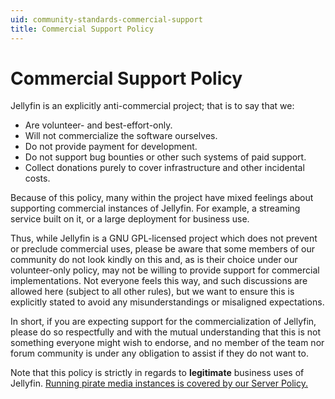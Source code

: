 ```yaml
---
uid: community-standards-commercial-support
title: Commercial Support Policy
---
```


# Commercial Support Policy

Jellyfin is an explicitly anti-commercial project; that is to say that we:

- Are volunteer- and best-effort-only.
- Will not commercialize the software ourselves.
- Do not provide payment for development.
- Do not support bug bounties or other such systems of paid support.
- Collect donations purely to cover infrastructure and other incidental costs.

Because of this policy, many within the project have mixed feelings about supporting commercial instances of Jellyfin. For example, a streaming service built on it, or a large deployment for business use.

Thus, while Jellyfin is a GNU GPL-licensed project which does not prevent or preclude commercial uses, please be aware that some members of our community do not look kindly on this and, as is their choice under our volunteer-only policy, may not be willing to provide support for commercial implementations. Not everyone feels this way, and such discussions are allowed here (subject to all other rules), but we want to ensure this is explicitly stated to avoid any misunderstandings or misaligned expectations.

In short, if you are expecting support for the commercialization of Jellyfin, please do so respectfully and with the mutual understanding that this is not something everyone might wish to endorse, and no member of the team nor forum community is under any obligation to assist if they do not want to.

Note that this policy is strictly in regards to **legitimate** business uses of Jellyfin. [Running pirate media instances is covered by our Server Policy.](/docs/general/community-standards/servers)
